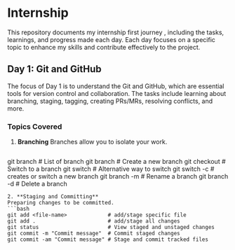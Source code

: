 # Internship
This repository documents my internship first journey , including the tasks, learnings, and progress made each day. Each day focuses on a specific topic to enhance my skills and contribute effectively to the project.

## Day 1: Git and GitHub
The focus of Day 1 is to understand the Git and GitHub, which are essential tools for version control and collaboration. The tasks include learning about branching, staging, tagging, creating PRs/MRs, resolving conflicts, and more.

### Topics Covered
1. **Branching**
   Branches allow you to isolate your work.
   ```bash
  git branch                          # List of branch
  git branch <branch-name>            # Create a new branch
  git checkout <branch-name>          # Switch to a branch
  git switch <branch-name>            # Alternative way to switch
  git switch -c <branch-name>         # creates or switch a new branch 
  git branch -m <old-name> <new-name> # Rename a branch
  git branch -d <branch-name>         # Delete a branch
  ```
2. **Staging and Committing**
  Preparing changes to be committed.
  ```bash
  git add <file-name>             # add/stage specific file
  git add .                       # add/stage all changes
  git status                      # View staged and unstaged changes
  git commit -m "Commit message"  # Commit staged changes
  git commit -am "Commit message" # Stage and commit tracked files
  ```
  
